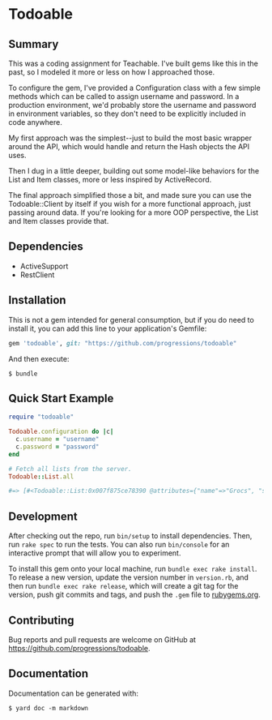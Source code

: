 # Todoable

## Summary

This was a coding assignment for Teachable. I've built gems like this in the
past, so I modeled it more or less on how I approached those.

To configure the gem, I've provided a Configuration class with a few simple
methods which can be called to assign username and password. In a
production environment, we'd probably store the username and password in
environment variables, so they don't need to be explicitly included in
code anywhere.

My first approach was the simplest--just to build the most basic wrapper around
the API, which would handle and return the Hash objects the API uses.

Then I dug in a little deeper, building out some model-like behaviors for the
List and Item classes, more or less inspired by ActiveRecord.

The final approach simplified those a bit, and made sure you can use the
Todoable::Client by itself if you wish for a more functional approach,
just passing around data. If you're looking for a more OOP perspective, the
List and Item classes provide that.

## Dependencies

- ActiveSupport
- RestClient

## Installation

This is not a gem intended for general consumption, but if you do need to
install it, you can add this line to your application's Gemfile:

```ruby
gem 'todoable', git: "https://github.com/progressions/todoable"
```

And then execute:

    $ bundle

## Quick Start Example

```ruby
require "todoable"

Todoable.configuration do |c|
  c.username = "username"
  c.password = "password"
end

# Fetch all lists from the server.
Todoable::List.all

#=> [#<Todoable::List:0x007f875ce78390 @attributes={"name"=>"Grocs", "src"=>"http://todoable.teachable.tech/api/lists/41cf70a2-9251-42f7-b8d1-c0a47ec58629", "id"=>"41cf70a2-9251-42f7-b8d1-c0a47ec58629"}, @name="Grocs", @src="http://todoable.teachable.tech/api/lists/41cf70a2-9251-42f7-b8d1-c0a47ec58629", @id="41cf70a2-9251-42f7-b8d1-c0a47ec58629">, #<Todoable::List:0x007f875ce788b8 @attributes={"name"=>"Death List", "src"=>"http://todoable.teachable.tech/api/lists/70679c05-65c6-4023-9841-d72fe804a0e2", "id"=>"70679c05-65c6-4023-9841-d72fe804a0e2"}, @name="Death List", @src="http://todoable.teachable.tech/api/lists/70679c05-65c6-4023-9841-d72fe804a0e2", @id="70679c05-65c6-4023-9841-d72fe804a0e2">

```

## Development

After checking out the repo, run `bin/setup` to install dependencies. Then, run `rake spec` to run the tests. You can also run `bin/console` for an interactive prompt that will allow you to experiment.

To install this gem onto your local machine, run `bundle exec rake install`. To release a new version, update the version number in `version.rb`, and then run `bundle exec rake release`, which will create a git tag for the version, push git commits and tags, and push the `.gem` file to [rubygems.org](https://rubygems.org).

## Contributing

Bug reports and pull requests are welcome on GitHub at https://github.com/progressions/todoable.

## Documentation

Documentation can be generated with:

    $ yard doc -m markdown

